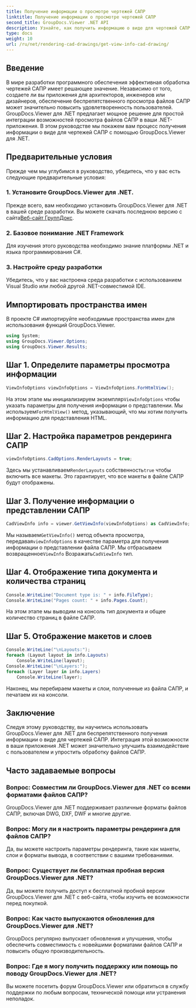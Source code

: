 ```yaml
---
title: Получение информации о просмотре чертежей САПР
linktitle: Получение информации о просмотре чертежей САПР
second_title: GroupDocs.Viewer .NET API
description: Узнайте, как получить информацию о виде для чертежей САПР с помощью GroupDocs.Viewer для .NET. Усовершенствуйте свои приложения .NET с помощью удобной обработки файлов САПР.
type: docs
weight: 10
url: /ru/net/rendering-cad-drawings/get-view-info-cad-drawing/
---
```

## Введение
В мире разработки программного обеспечения эффективная обработка чертежей САПР имеет решающее значение. Независимо от того, создаете ли вы приложения для архитекторов, инженеров или дизайнеров, обеспечение беспрепятственного просмотра файлов САПР может значительно повысить удовлетворенность пользователей. GroupDocs.Viewer для .NET предлагает мощное решение для простой интеграции возможностей просмотра файлов САПР в ваши .NET-приложения. В этом руководстве мы покажем вам процесс получения информации о виде для чертежей САПР с помощью GroupDocs.Viewer для .NET.
## Предварительные условия
Прежде чем мы углубимся в руководство, убедитесь, что у вас есть следующие предварительные условия:
### 1. Установите GroupDocs.Viewer для .NET.
 Прежде всего, вам необходимо установить GroupDocs.Viewer для .NET в вашей среде разработки. Вы можете скачать последнюю версию с сайта[Веб-сайт ГруппДокс](https://releases.groupdocs.com/viewer/net/).
### 2. Базовое понимание .NET Framework
Для изучения этого руководства необходимо знание платформы .NET и языка программирования C#.
### 3. Настройте среду разработки
Убедитесь, что у вас настроена среда разработки с использованием Visual Studio или любой другой .NET-совместимой IDE.

## Импортировать пространства имен
В проекте C# импортируйте необходимые пространства имен для использования функций GroupDocs.Viewer.

```csharp
using System;
using GroupDocs.Viewer.Options;
using GroupDocs.Viewer.Results;
```

## Шаг 1. Определите параметры просмотра информации
```csharp
ViewInfoOptions viewInfoOptions = ViewInfoOptions.ForHtmlView();
```
 На этом этапе мы инициализируем экземпляр`ViewInfoOptions` чтобы указать параметры для получения информации о представлении. Мы используем`ForHtmlView()` метод, указывающий, что мы хотим получить информацию для представления HTML.
## Шаг 2. Настройка параметров рендеринга САПР
```csharp
viewInfoOptions.CadOptions.RenderLayouts = true;
```
 Здесь мы устанавливаем`RenderLayouts` собственность`true` чтобы включить все макеты. Это гарантирует, что все макеты в файле САПР будут отображены.
## Шаг 3. Получение информации о представлении САПР
```csharp
CadViewInfo info = viewer.GetViewInfo(viewInfoOptions) as CadViewInfo;
```
 Мы называем`GetViewInfo()` метод объекта просмотра, передавая`viewInfoOptions` в качестве параметра для получения информации о представлении файла САПР. Мы отбрасываем возвращенное`ViewInfo` Возражать`CadViewInfo` тип.
## Шаг 4. Отображение типа документа и количества страниц
```csharp
Console.WriteLine("Document type is: " + info.FileType);
Console.WriteLine("Pages count: " + info.Pages.Count);
```
На этом этапе мы выводим на консоль тип документа и общее количество страниц в файле САПР.
## Шаг 5. Отображение макетов и слоев
```csharp
Console.WriteLine("\nLayouts:");
foreach (Layout layout in info.Layouts)
    Console.WriteLine(layout);
Console.WriteLine("\nLayers:");
foreach (Layer layer in info.Layers)
    Console.WriteLine(layer);
```
Наконец, мы перебираем макеты и слои, полученные из файла САПР, и печатаем их на консоли.

## Заключение
Следуя этому руководству, вы научились использовать GroupDocs.Viewer для .NET для беспрепятственного получения информации о виде для чертежей САПР. Интеграция этой возможности в ваши приложения .NET может значительно улучшить взаимодействие с пользователем и упростить обработку файлов САПР.
## Часто задаваемые вопросы
### Вопрос: Совместим ли GroupDocs.Viewer для .NET со всеми форматами файлов САПР?
GroupDocs.Viewer для .NET поддерживает различные форматы файлов САПР, включая DWG, DXF, DWF и многие другие.
### Вопрос: Могу ли я настроить параметры рендеринга для файлов САПР?
Да, вы можете настроить параметры рендеринга, такие как макеты, слои и форматы вывода, в соответствии с вашими требованиями.
### Вопрос: Существует ли бесплатная пробная версия GroupDocs.Viewer для .NET?
Да, вы можете получить доступ к бесплатной пробной версии GroupDocs.Viewer для .NET с веб-сайта, чтобы изучить ее возможности перед покупкой.
### Вопрос: Как часто выпускаются обновления для GroupDocs.Viewer для .NET?
GroupDocs регулярно выпускает обновления и улучшения, чтобы обеспечить совместимость с новейшими форматами файлов САПР и повысить общую производительность.
### Вопрос: Где я могу получить поддержку или помощь по поводу GroupDocs.Viewer для .NET?
Вы можете посетить форум GroupDocs.Viewer или обратиться в службу поддержки по любым вопросам, технической помощи или устранения неполадок.